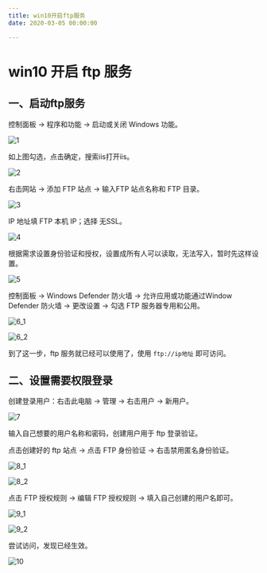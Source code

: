 ```yaml
---
title: win10开启ftp服务
date: 2020-03-05 00:00:00

---
```


# win10 开启 ftp 服务

## 一、启动ftp服务

控制面板 -> 程序和功能 -> 启动或关闭 Windows 功能。

![1](https://juzicoding.com/img/blog/166463770791384.webp)

如上图勾选，点击确定，搜索iis打开iis。

![2](https://juzicoding.com/img/blog/166463770800340.webp)

右击网站 -> 添加 FTP 站点 -> 输入FTP 站点名称和 FTP 目录。

![3](https://juzicoding.com/img/blog/166463770824466.webp)

IP 地址填 FTP 本机 IP；选择 无SSL。

![4](https://juzicoding.com/img/blog/166463770833920.webp)

根据需求设置身份验证和授权，设置成所有人可以读取，无法写入，暂时先这样设置。

![5](https://juzicoding.com/img/blog/166463770849201.webp)

控制面板 -> Windows Defender 防火墙 -> 允许应用或功能通过Window Defender 防火墙 -> 更改设置 -> 勾选 FTP 服务器专用和公用。

![6_1](https://juzicoding.com/img/blog/166463770865210.webp)

![6_2](https://juzicoding.com/img/blog/166463770880672.webp)

到了这一步，ftp 服务就已经可以使用了，使用 `ftp://ip地址` 即可访问。

## 二、设置需要权限登录

创建登录用户：右击此电脑 -> 管理 -> 右击用户 -> 新用户。

![7](https://juzicoding.com/img/blog/166463770883471.webp)

输入自己想要的用户名称和密码，创建用户用于 ftp 登录验证。

点击创建好的 ftp 站点 -> 点击 FTP 身份验证 -> 右击禁用匿名身份验证。

![8_1](https://juzicoding.com/img/blog/166463770885609.webp)

![8_2](https://juzicoding.com/img/blog/166463770893930.webp)

点击 FTP 授权规则 -> 编辑 FTP 授权规则 -> 填入自己创建的用户名即可。

![9_1](https://juzicoding.com/img/blog/166463770913179.webp)

![9_2](https://juzicoding.com/img/blog/166463770913885.webp)

尝试访问，发现已经生效。

![10](https://juzicoding.com/img/blog/166463770919294.webp)